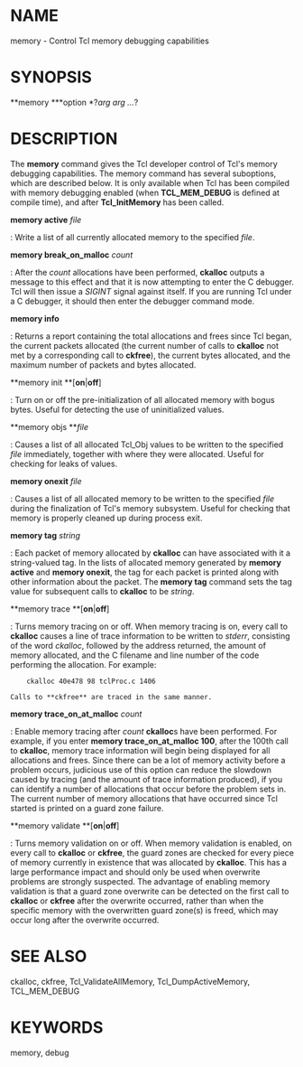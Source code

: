 # NAME

memory - Control Tcl memory debugging capabilities

# SYNOPSIS

**memory ***option *?*arg arg \...*?

# DESCRIPTION

The **memory** command gives the Tcl developer control of Tcl\'s memory
debugging capabilities. The memory command has several suboptions, which
are described below. It is only available when Tcl has been compiled
with memory debugging enabled (when **TCL_MEM_DEBUG** is defined at
compile time), and after **Tcl_InitMemory** has been called.

**memory active** *file*

:   Write a list of all currently allocated memory to the specified
    *file*.

**memory break_on_malloc** *count*

:   After the *count* allocations have been performed, **ckalloc**
    outputs a message to this effect and that it is now attempting to
    enter the C debugger. Tcl will then issue a *SIGINT* signal against
    itself. If you are running Tcl under a C debugger, it should then
    enter the debugger command mode.

**memory info**

:   Returns a report containing the total allocations and frees since
    Tcl began, the current packets allocated (the current number of
    calls to **ckalloc** not met by a corresponding call to **ckfree**),
    the current bytes allocated, and the maximum number of packets and
    bytes allocated.

**memory init **\[**on**\|**off**\]

:   Turn on or off the pre-initialization of all allocated memory with
    bogus bytes. Useful for detecting the use of uninitialized values.

**memory objs ***file*

:   Causes a list of all allocated Tcl_Obj values to be written to the
    specified *file* immediately, together with where they were
    allocated. Useful for checking for leaks of values.

**memory onexit** *file*

:   Causes a list of all allocated memory to be written to the specified
    *file* during the finalization of Tcl\'s memory subsystem. Useful
    for checking that memory is properly cleaned up during process exit.

**memory tag** *string*

:   Each packet of memory allocated by **ckalloc** can have associated
    with it a string-valued tag. In the lists of allocated memory
    generated by **memory active** and **memory onexit**, the tag for
    each packet is printed along with other information about the
    packet. The **memory tag** command sets the tag value for subsequent
    calls to **ckalloc** to be *string*.

**memory trace **\[**on**\|**off**\]

:   Turns memory tracing on or off. When memory tracing is on, every
    call to **ckalloc** causes a line of trace information to be written
    to *stderr*, consisting of the word *ckalloc*, followed by the
    address returned, the amount of memory allocated, and the C filename
    and line number of the code performing the allocation. For example:

        ckalloc 40e478 98 tclProc.c 1406

    Calls to **ckfree** are traced in the same manner.

**memory trace_on_at_malloc** *count*

:   Enable memory tracing after *count* **ckalloc**s have been
    performed. For example, if you enter **memory trace_on_at_malloc
    100**, after the 100th call to **ckalloc**, memory trace information
    will begin being displayed for all allocations and frees. Since
    there can be a lot of memory activity before a problem occurs,
    judicious use of this option can reduce the slowdown caused by
    tracing (and the amount of trace information produced), if you can
    identify a number of allocations that occur before the problem sets
    in. The current number of memory allocations that have occurred
    since Tcl started is printed on a guard zone failure.

**memory validate **\[**on**\|**off**\]

:   Turns memory validation on or off. When memory validation is
    enabled, on every call to **ckalloc** or **ckfree**, the guard zones
    are checked for every piece of memory currently in existence that
    was allocated by **ckalloc**. This has a large performance impact
    and should only be used when overwrite problems are strongly
    suspected. The advantage of enabling memory validation is that a
    guard zone overwrite can be detected on the first call to
    **ckalloc** or **ckfree** after the overwrite occurred, rather than
    when the specific memory with the overwritten guard zone(s) is
    freed, which may occur long after the overwrite occurred.

# SEE ALSO

ckalloc, ckfree, Tcl_ValidateAllMemory, Tcl_DumpActiveMemory,
TCL_MEM_DEBUG

# KEYWORDS

memory, debug
